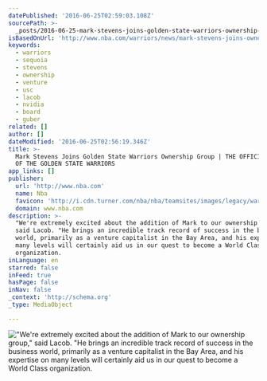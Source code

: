 ```yaml
---
datePublished: '2016-06-25T02:59:03.108Z'
sourcePath: >-
  _posts/2016-06-25-mark-stevens-joins-golden-state-warriors-ownership-group-or-t.md
isBasedOnUrl: 'http://www.nba.com/warriors/news/mark-stevens-joins-ownership-group'
keywords:
  - warriors
  - sequoia
  - stevens
  - ownership
  - venture
  - usc
  - lacob
  - nvidia
  - board
  - guber
related: []
author: []
dateModified: '2016-06-25T02:56:19.346Z'
title: >-
  Mark Stevens Joins Golden State Warriors Ownership Group | THE OFFICIAL SITE
  OF THE GOLDEN STATE WARRIORS
app_links: []
publisher:
  url: 'http://www.nba.com'
  name: Nba
  favicon: 'http://i.cdn.turner.com/nba/nba/teamsites/images/legacy/warriors/favicon.ico'
  domain: www.nba.com
description: >-
  "We're extremely excited about the addition of Mark to our ownership group,"
  said Lacob. "He brings an incredible track record of success in the business
  world, primarily as a venture capitalist in the Bay Area, and his expertise on
  many levels will certainly aid us in our quest to become a World Class
  organization.
inLanguage: en
starred: false
inFeed: true
hasPage: false
inNav: false
_context: 'http://schema.org'
_type: MediaObject

---
```

!["We're extremely excited about the addition of Mark to our ownership group," said Lacob. "He brings an incredible track record of success in the business world, primarily as a venture capitalist in the Bay Area, and his expertise on many levels will certainly aid us in our quest to become a World Class organization.](https://the-grid-user-content.s3-us-west-2.amazonaws.com/bc2bc94f-2f33-4bbd-8c53-8ae85b21e6ec.png)